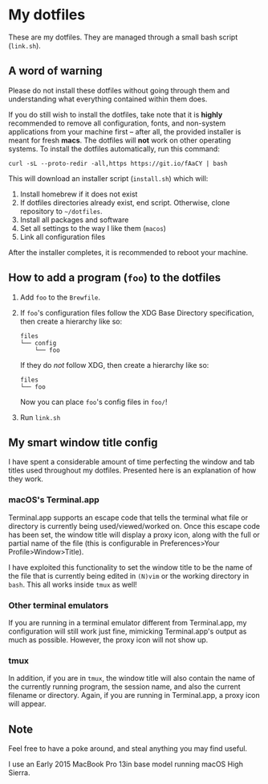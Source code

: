 # My dotfiles

These are my dotfiles. They are managed through a small bash 
script (`link.sh`).

## A word of warning

Please do not install these dotfiles without going through them 
and understanding what everything contained within them does.

If you do still wish to install the dotfiles, take note that it is 
**highly** recommended to remove all configuration, fonts, and 
non-system applications from your machine first – after all, the 
provided installer is meant for fresh **macs**. The dotfiles will 
**not** work on other operating systems. To install the dotfiles 
automatically, run this command:

```
curl -sL --proto-redir -all,https https://git.io/fAaCY | bash
```

This will download an installer script (`install.sh`) which will:

1. Install homebrew if it does not exist
1. If dotfiles directories already exist, end script. Otherwise, 
   clone repository to `~/dotfiles`.
1. Install all packages and software
1. Set all settings to the way I like them (`macos`)
1. Link all configuration files

After the installer completes, it is recommended to reboot your 
machine.

## How to add a program (`foo`) to the dotfiles

1. Add `foo` to the `Brewfile`.

1. If `foo`'s configuration files follow the XDG Base Directory 
   specification, then create a hierarchy like so:

   ```
   files
   └── config
       └── foo
   ```

   If they do *not* follow XDG, then create a hierarchy like so:

   ```
   files
   └── foo
   ```

   Now you can place `foo`'s config files in `foo/`!

1. Run `link.sh`

## My smart window title config

I have spent a considerable amount of time perfecting the window 
and tab titles used throughout my dotfiles. Presented here is an 
explanation of how they work.

### macOS's Terminal.app

Terminal.app supports an escape code that tells the terminal what 
file or directory is currently being used/viewed/worked on. Once 
this escape code has been set, the window title will display a 
proxy icon, along with the full or partial name of the file (this 
is configurable in Preferences>Your Profile>Window>Title).

I have exploited this functionality to set the window title to be 
the name of the file that is currently being edited in `(N)vim` or 
the working directory in `bash`. This all works inside `tmux` as 
well!

### Other terminal emulators

If you are running in a terminal emulator different from 
Terminal.app, my configuration will still work just fine, 
mimicking Terminal.app's output as much as possible. However, the 
proxy icon will not show up.

### tmux

In addition, if you are in `tmux`, the window title will also 
contain the name of the currently running program, the session 
name, and also the current filename or directory. Again, if you 
are running in Terminal.app, a proxy icon will appear.

## Note

Feel free to have a poke around, and steal anything you may find 
useful.

I use an Early 2015 MacBook Pro 13in base model running macOS High 
Sierra.

